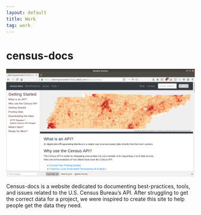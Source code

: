 ```yaml
---
layout: default
title: Work
tag: work
---
```


# census-docs
![Oops! This image is missing!](/media/post_covers/census-docs.png)

Census-docs is a website dedicated to documenting best-practices, tools, and issues related to the U.S. Census Bureau’s API. After struggling to get the correct data for a project, we were inspired to create this site to help people get the data they need.
